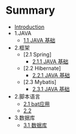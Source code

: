 # Summary

* [Introduction](README.md)
* 1.JAVA
	* [1.1 JAVA 基础](11-batying-yong.md)
* 2.框架
	* [2.1 Spring]
		* [2.1.1 JAVA 基础](11-batying-yong.md)
	* [2.2 Hibernate]
		* [2.2.1 JAVA 基础](11-batying-yong.md)
	* [2.3 Mybatis]	
		* [2.3.1 JAVA 基础](11-batying-yong.md)
* 2.脚本语言
	* [2.1 bat应用](11-batying-yong.md)
	* [2.2 ](11-batying-yong.md)
* 3.数据库
	* [3.1 数据库](11-batying-yong.md)

